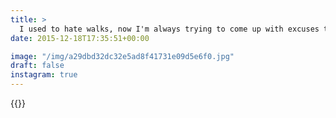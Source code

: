 ```yaml
---
title: >
  I used to hate walks, now I'm always trying to come up with excuses to go for one.
date: 2015-12-18T17:35:51+00:00

image: "/img/a29dbd32dc32e5ad8f41731e09d5e6f0.jpg"
draft: false
instagram: true
---
```


{{<photo src="/img/a29dbd32dc32e5ad8f41731e09d5e6f0.jpg">}}
